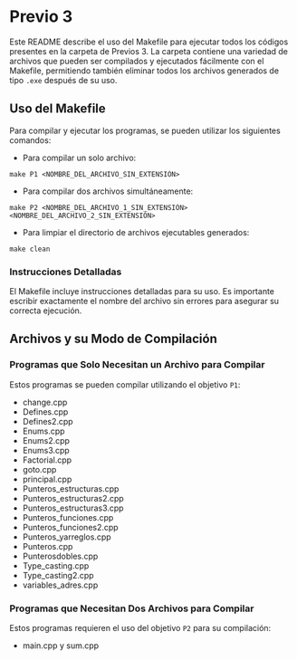 # Previo 3

Este README describe el uso del Makefile para ejecutar todos los códigos presentes en la carpeta de Previos 3. La carpeta contiene una variedad de archivos que pueden ser compilados y ejecutados fácilmente con el Makefile, permitiendo también eliminar todos los archivos generados de tipo `.exe` después de su uso.

## Uso del Makefile

Para compilar y ejecutar los programas, se pueden utilizar los siguientes comandos:

- Para compilar un solo archivo:
```
make P1 <NOMBRE_DEL_ARCHIVO_SIN_EXTENSIÓN>
```

- Para compilar dos archivos simultáneamente:
```
make P2 <NOMBRE_DEL_ARCHIVO_1_SIN_EXTENSIÓN> <NOMBRE_DEL_ARCHIVO_2_SIN_EXTENSIÓN>
```

- Para limpiar el directorio de archivos ejecutables generados:
```
make clean
```


### Instrucciones Detalladas

El Makefile incluye instrucciones detalladas para su uso. Es importante escribir exactamente el nombre del archivo sin errores para asegurar su correcta ejecución.

## Archivos y su Modo de Compilación

### Programas que Solo Necesitan un Archivo para Compilar

Estos programas se pueden compilar utilizando el objetivo `P1`:

- change.cpp
- Defines.cpp
- Defines2.cpp
- Enums.cpp
- Enums2.cpp
- Enums3.cpp
- Factorial.cpp
- goto.cpp
- principal.cpp
- Punteros_estructuras.cpp
- Punteros_estructuras2.cpp
- Punteros_estructuras3.cpp
- Punteros_funciones.cpp
- Punteros_funciones2.cpp
- Punteros_yarreglos.cpp
- Punteros.cpp
- Punterosdobles.cpp
- Type_casting.cpp
- Type_casting2.cpp
- variables_adres.cpp

### Programas que Necesitan Dos Archivos para Compilar

Estos programas requieren el uso del objetivo `P2` para su compilación:

- main.cpp y sum.cpp
